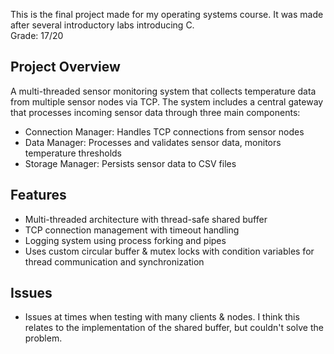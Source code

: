 This is the final project made for my operating systems course. It was made after several introductory labs introducing C.  
Grade: 17/20
## **Project Overview**
A multi-threaded sensor monitoring system that collects temperature data from multiple sensor nodes via TCP. The system includes a central gateway that processes incoming sensor data through three main components:
  - Connection Manager: Handles TCP connections from sensor nodes
  - Data Manager: Processes and validates sensor data, monitors temperature thresholds  
  - Storage Manager: Persists sensor data to CSV files

## Features
- Multi-threaded architecture with thread-safe shared buffer
- TCP connection management with timeout handling
- Logging system using process forking and pipes
- Uses custom circular buffer & mutex locks with condition variables for thread communication and synchronization

## Issues 
  - Issues at times when testing with many clients & nodes. I think this relates to the implementation of the shared buffer, but couldn't solve the problem.
